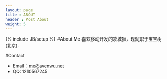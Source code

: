 ```yaml
---
layout: page
title : ABOUT
header : Post About
weight: 5
---
```

{% include JB/setup %}
#About Me
喜欢移动开发的攻城狮，现就职于宝宝树(北京).

#Contact
* Email：<me@avenwu.net>
* QQ: 1210567245
